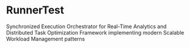# RunnerTest
Synchronized Execution Orchestrator for Real-Time Analytics and Distributed Task Optimization Framework implementing modern Scalable Workload Management patterns
